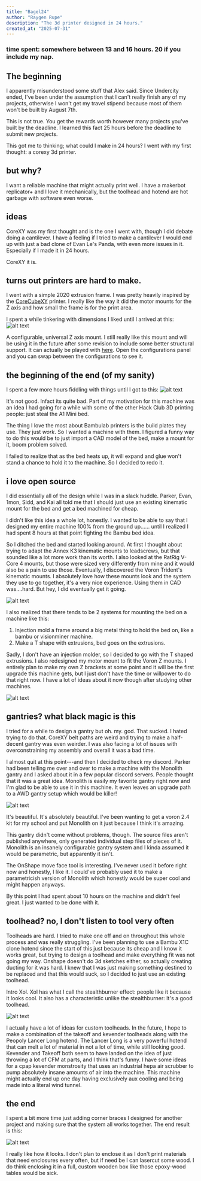 ```yaml
---
title: "Bagel24"
author: "Raygen Rupe"
description: "The 3d printer designed in 24 hours."
created_at: "2025-07-31"
---
```


### time spent: somewhere between 13 and 16 hours. 20 if you include my nap.

## The beginning

I apparently misunderstood some stuff that Alex said. Since Undercity ended, I've been under the assumption that I can't really finish any of my projects, otherwise I won't get my travel stipend because most of them won't be built by August 7th.

This is not true. You get the rewards worth however many projects you've built by the deadline. I learned this fact 25 hours before the deadline to submit new projects.

This got me to thinking; what could I make in 24 hours? I went with my first thought: a corexy 3d printer.

## but why?

I want a reliable machine that might actually print well. I have a makerbot replicator+ and I love it mechanically, but the toolhead and hotend are hot garbage with software even worse.

## ideas

CoreXY was my first thought and is the one I went with, though I did debate doing a cantilever. I have a feeling if I tried to make a cantilever I would end up with just a bad clone of Evan Le's Panda, with even more issues in it. Especially if I made it in 24 hours.

CoreXY it is.

## turns out printers are hard to make.

I went with a simple 2020 extrusion frame. I was pretty heavily inspired by the [CoreCubeXY](https://github.com/timwieder1509/CoreCubeXY/tree/main) printer. I really like the way it did the motor mounts for the Z axis and how small the frame is for the print area.

I spent a while tinkering with dimensions I liked until I arrived at this:
![alt text](pictures/first-z-mount.png)

A configurable, universal Z axis mount. I still really like this mount and will be using it in the future after some revision to include some better structural support.
It can actually be played with [here](https://cad.onshape.com/documents/a25eb3393e530945c6474152/v/4382de752dc8200055f98b9c/e/8e87c3cf104fce85c0c0c45a). Open the configurations panel and you can swap between the configurations to see it.

## the beginning of the end (of my sanity)

I spent a few more hours fiddling with things until I got to this:
![alt text](pictures/the-first-bad-one.png)

It's not good. Infact its quite bad. Part of my motivation for this machine was an idea I had going for a while with some of the other Hack Club 3D printing people: just steal the A1 Mini bed.

The thing I love the most about Bambulab printers is the build plates they use. They just _work_. So I wanted a machine with them. I figured a funny way to do this would be to just import a CAD model of the bed, make a mount for it, boom problem solved.

I failed to realize that as the bed heats up, it will expand and glue won't stand a chance to hold it to the machine. So I decided to redo it.

## i love open source

I did essentially all of the design while I was in a slack huddle. Parker, Evan, 1mon, Sidd, and Kai all told me that I should just use an existing kinematic mount for the bed and get a bed machined for cheap.

I didn't like this idea a whole lot, honestly. I wanted to be able to say that I designed my entire machine 100% from the ground up...... until I realized I had spent 8 hours at that point fighting the Bambu bed idea.

So I ditched the bed and started looking around. At first I thought about trying to adapt the Annex K3 kinematic mounts to leadscrews, but that sounded like a lot more work than its worth. I also looked at the RatRig V-Core 4 mounts, but those were sized very differently from mine and it would also be a pain to use those. Eventually, I discovered the Voron Trident's kinematic mounts. I absolutely love how these mounts look and the system they use to go together, it's a very nice experience. Using them in CAD was....hard. But hey, I did eventually get it going.

![alt text](pictures/bed-mount.png)

I also realized that there tends to be 2 systems for mounting the bed on a machine like this:

1. Injection mold a frame around a big metal thing to hold the bed on, like a bambu or visionminer machine.
2. Make a T shape with extrusions, bed goes on the extrusions.

Sadly, I don't have an injection molder, so I decided to go with the T shaped extrusions. I also redesigned my motor mount to fit the Voron Z mounts. I entirely plan to make my own Z brackets at some point and it will be the first upgrade this machine gets, but I just don't have the time or willpower to do that right now. I have a lot of ideas about it now though after studying other machines.

![alt text](pictures/z-gantry.png)

## gantries? what black magic is this

I tried for a while to design a gantry but oh. my. god. That sucked. I hated trying to do that. CoreXY belt paths are weird and trying to make a half-decent gantry was even weirder. I was also facing a lot of issues with overconstraining my assembly and overall it was a bad time.

I almost quit at this point---and then I decided to check my discord. Parker had been telling me over and over to make a machine with the Monolith gantry and I asked about it in a few popular discord servers. People thought that it was a great idea. Monolith is easily my favorite gantry right now and I'm glad to be able to use it in this machine. It even leaves an upgrade path to a AWD gantry setup which would be killer!

![alt text](pictures/monolith.png)

It's beautiful. It's absolutely beautiful. I've been wanting to get a voron 2.4 kit for my school and put Monolith on it just because I think it's amazing.

This gantry didn't come without problems, though. The source files aren't published anywhere, only generated individual step files of pieces of it. Monolith is an insanely configurable gantry system and I kinda assumed it would be parametric, but apparently it isn't.

The OnShape move face tool is interesting. I've never used it before right now and honestly, I like it. I could've probably used it to make a parametricish version of Monolith which honestly would be super cool and might happen anyways.

By this point I had spent about 10 hours on the machine and didn't feel great. I just wanted to be done with it.

## toolhead? no, I don't listen to tool very often

Toolheads are hard. I tried to make one off and on throughout this whole process and was really struggling. I've been planning to use a Bambu X1C clone hotend since the start of this just because its cheap and I know it works great, but trying to design a toolhead and make everything fit was not going my way. Onshape doesn't do 3d sketches either, so actually creating ducting for it was hard. I knew that I was just making something destined to be replaced and that this would suck, so I decided to just use an existing toolhead.

Intro Xol. Xol has what I call the stealthburner effect: people like it because it looks cool. It also has a characteristic unlike the stealthburner: It's a good toolhead.

![alt text](pictures/xol.png)

I actually have a lot of ideas for custom toolheads. In the future, I hope to make a combination of the takeoff and kevender toolheads along with the Peopoly Lancer Long hotend. The Lancer Long is a very powerful hotend that can melt a lot of material in not a lot of time, while still looking good. Kevender and Takeoff both seem to have landed on the idea of just throwing a lot of CFM at parts, and I think that's funny. I have some ideas for a cpap kevender monstrosity that uses an industrial hepa air scrubber to pump absolutely insane amounts of air into the machine. This machine might actually end up one day having exclusively aux cooling and being made into a literal wind tunnel.

## the end

I spent a bit more time just adding corner braces I designed for another project and making sure that the system all works together. The end result is this:

![alt text](pictures/it-isnt-a-trident-i-swear-to-orpheus.png)

I really like how it looks. I don't plan to enclose it as I don't print materials that need enclosures every often, but if need be I can lasercut some wood. I do think enclosing it in a full, custom wooden box like those epoxy-wood tables would be sick.

